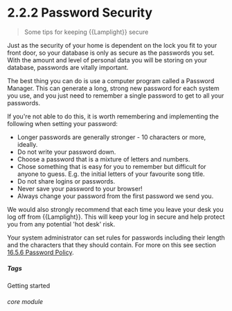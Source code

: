 # 2.2.2 Password Security

> Some tips for keeping {{Lamplight}} secure



Just as the security of your home is dependent on the lock you fit to your front door, so your database is only as secure as the passwords you set. With the amount and level of personal data you will be storing on your database, passwords are vitally important.

The best thing you can do is use a computer program called a Password Manager.  This can generate a long, strong new password for each system you use, and you just need to remember a single password to get to all your passwords.

If you're not able to do this, it is worth remembering and implementing the following when setting your password:

  * Longer passwords are generally stronger - 10 characters or more, ideally.
  * Do not write your password down.
  * Choose a password that is a mixture of letters and numbers.
  * Chose something that is easy for you to remember but difficult for anyone to guess. E.g. the initial letters of your favourite song title.
  * Do not share logins or passwords. 
  * Never save your password to your browser!
  * Always change your password from the first password we send you.

We would also strongly recommend that each time you leave your desk you log off from {{Lamplight}}. This will keep your log in secure and help protect you from any potential 'hot desk' risk. 

Your system administrator can set rules for passwords including their length and the characters that they should contain. For more on this see section [16.5.6 Password Policy](help/index/p/16.5.6).


##### Tags
Getting started

###### core module

